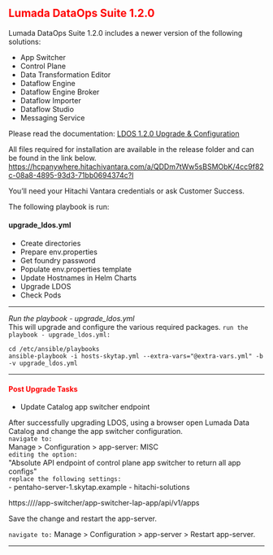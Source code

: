 ## <font color='red'>Lumada DataOps Suite 1.2.0</font>
Lumada DataOps Suite 1.2.0 includes a newer version of the following solutions:
* App Switcher
* Control Plane
* Data Transformation Editor
* Dataflow Engine
* Dataflow Engine Broker
* Dataflow Importer
* Dataflow Studio
* Messaging Service

Please read the documentation: [LDOS 1.2.0 Upgrade & Configuration](resources/LDOS-1.2.0_Upgrade_and_Configuration_Guide.pdf)    

All files required for installation are available in the release folder and can be found in the link below.
https://hcpanywhere.hitachivantara.com/a/QDDm7tWw5sBSMObK/4cc9f82c-08a8-4895-93d3-71bb0694374c?l

You’ll need your Hitachi Vantara credentials or ask Customer Success.

The following playbook is run:

#### upgrade_ldos.yml
* Create directories
* Prepare env.properties
* Get foundry password
* Populate env.properties template
* Update Hostnames in Helm Charts
* Upgrade LDOS
* Check Pods

---

<em>Run the playbook - upgrade_ldos.yml</em>  
This will upgrade and configure the various required packages.
``run the playbook - upgrade_ldos.yml:``
```
cd /etc/ansible/playbooks
ansible-playbook -i hosts-skytap.yml --extra-vars="@extra-vars.yml" -b -v upgrade_ldos.yml
```

---

#### <font color='red'>Post Upgrade Tasks</font>
* Update Catalog app switcher endpoint  

After successfully upgrading LDOS, using a browser open Lumada Data Catalog and change the app switcher configuration.  
``navigate to:``  
Manage > Configuration > app-server: MISC  
``editing the option:``  
 "Absolute API endpoint of control plane app switcher to return all app configs"   
  ``replace the following settings:``   
  <HOSTNAME>   - pentaho-server-1.skytap.example
  <NAMESPACE>  - hitachi-solutions

https://<HOSTNAME>/<NAMESPACE>/app-switcher/app-switcher-lap-app/api/v1/apps

Save the change and restart the app-server.

``navigate to:`` 
Manage > Configuration > app-server > Restart app-server.

---
